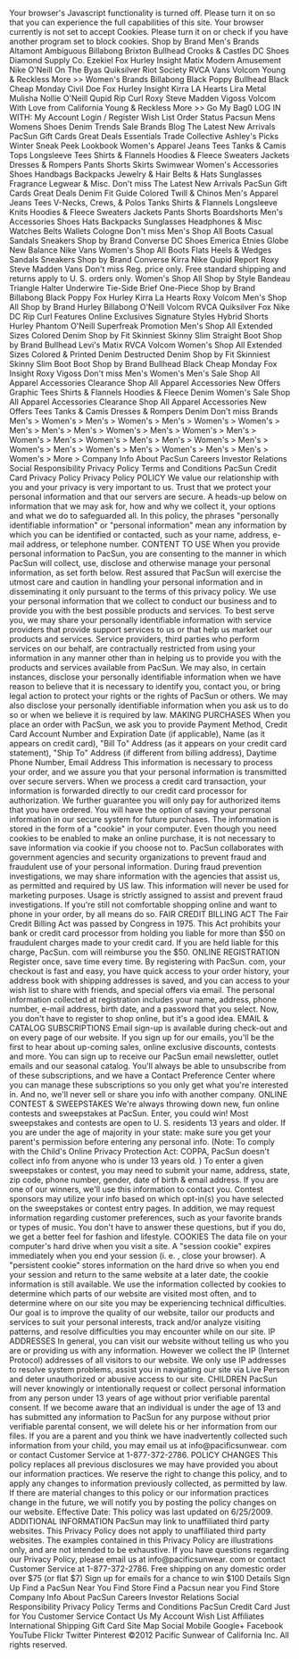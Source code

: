 Your browser's Javascript functionality is turned off. Please turn it on so that you can experience the full capabilities of this site. Your browser currently is not set to accept Cookies. Please turn it on or check if you have another program set to block cookies. Shop by Brand Men's Brands Altamont Ambiguous Billabong Brixton Bullhead Crooks & Castles DC Shoes Diamond Supply Co. Ezekiel Fox Hurley Insight Matix Modern Amusement Nike O'Neill On The Byas Quiksilver Riot Society RVCA Vans Volcom Young & Reckless More >> Women's Brands Billabong Black Poppy Bullhead Black Cheap Monday Civil Doe Fox Hurley Insight Kirra LA Hearts Lira Metal Mulisha Nollie O'Neill Qupid Rip Curl Roxy Steve Madden Vigoss Volcom With Love from California Young & Reckless More >> Go My Bag0 LOG IN WITH: My Account Login / Register Wish List Order Status Pacsun Mens Womens Shoes Denim Trends Sale Brands Blog The Latest New Arrivals PacSun Gift Cards Great Deals Essentials Trade Collective Ashley's Picks Winter Sneak Peek Lookbook Women's Apparel Jeans Tees Tanks & Camis Tops Longsleeve Tees Shirts & Flannels Hoodies & Fleece Sweaters Jackets Dresses & Rompers Pants Shorts Skirts Swimwear Women's Accessories Shoes Handbags Backpacks Jewelry & Hair Belts & Hats Sunglasses Fragrance Legwear & Misc. Don't miss The Latest New Arrivals PacSun Gift Cards Great Deals Denim Fit Guide Colored Twill & Chinos Men's Apparel Jeans Tees V-Necks, Crews, & Polos Tanks Shirts & Flannels Longsleeve Knits Hoodies & Fleece Sweaters Jackets Pants Shorts Boardshorts Men's Accessories Shoes Hats Backpacks Sunglasses Headphones & Misc Watches Belts Wallets Cologne Don't miss Men's Shop All Boots Casual Sandals Sneakers Shop by Brand Converse DC Shoes Emerica Etnies Globe New Balance Nike Vans Women's Shop All Boots Flats Heels & Wedges Sandals Sneakers Shop by Brand Converse Kirra Nike Qupid Report Roxy Steve Madden Vans Don't miss Reg. price only. Free standard shipping and returns apply to U. S. orders only. Women's Shop All Shop by Style Bandeau Triangle Halter Underwire Tie-Side Brief One-Piece Shop by Brand Billabong Black Poppy Fox Hurley Kirra La Hearts Roxy Volcom Men's Shop All Shop by Brand Hurley Billabong O'Neill Volcom RVCA Quiksilver Fox Nike DC Rip Curl Features Online Exclusives Signature Styles Hybrid Shorts Hurley Phantom O'Neill Superfreak Promotion Men's Shop All Extended Sizes Colored Denim Shop by Fit Skinniest Skinny Slim Straight Boot Shop by Brand Bullhead Levi's Matix RVCA Volcom Women's Shop All Extended Sizes Colored & Printed Denim Destructed Denim Shop by Fit Skinniest Skinny Slim Boot Boot Shop by Brand Bullhead Black Cheap Monday Fox Insight Roxy Vigoss Don't miss Men's Women's Men's Sale Shop All Apparel Accessories Clearance Shop All Apparel Accessories New Offers Graphic Tees Shirts & Flannels Hoodies & Fleece Denim Women's Sale Shop All Apparel Accessories Clearance Shop All Apparel Accessories New Offers Tees Tanks & Camis Dresses & Rompers Denim Don't miss Brands Men's > Women's > Men's > Women's > Men's > Women's > Women's > Men's > Men's > Men's > Women's > Men's > Women's > Men's > Women's > Men's > Women's > Men's > Men's > Women's > Men's > Women's > Men's > Women's > Men's > Women's > Men's > Men's > Women's > More > Company Info About PacSun Careers Investor Relations Social Responsibility Privacy Policy Terms and Conditions PacSun Credit Card Privacy Policy Privacy Policy POLICY We value our relationship with you and your privacy is very important to us. Trust that we protect your personal information and that our servers are secure. A heads-up below on information that we may ask for, how and why we collect it, your options and what we do to safeguarded all. In this policy, the phrases "personally identifiable information" or "personal information" mean any information by which you can be identified or contacted, such as your name, address, e-mail address, or telephone number. CONTENT TO USE When you provide personal information to PacSun, you are consenting to the manner in which PacSun will collect, use, disclose and otherwise manage your personal information, as set forth below. Rest assured that PacSun will exercise the utmost care and caution in handling your personal information and in disseminating it only pursuant to the terms of this privacy policy. We use your personal information that we collect to conduct our business and to provide you with the best possible products and services. To best serve you, we may share your personally identifiable information with service providers that provide support services to us or that help us market our products and services. Service providers, third parties who perform services on our behalf, are contractually restricted from using your information in any manner other than in helping us to provide you with the products and services available from PacSun. We may also, in certain instances, disclose your personally identifiable information when we have reason to believe that it is necessary to identify you, contact you, or bring legal action to protect your rights or the rights of PacSun or others. We may also disclose your personally identifiable information when you ask us to do so or when we believe it is required by law. MAKING PURCHASES When you place an order with PacSun, we ask you to provide Payment Method, Credit Card Account Number and Expiration Date (if applicable), Name (as it appears on credit card), "Bill To" Address (as it appears on your credit card statement), "Ship To" Address (if different from billing address), Daytime Phone Number, Email Address This information is necessary to process your order, and we assure you that your personal information is transmitted over secure servers. When we process a credit card transaction, your information is forwarded directly to our credit card processor for authorization. We further guarantee you will only pay for authorized items that you have ordered. You will have the option of saving your personal information in our secure system for future purchases. The information is stored in the form of a "cookie" in your computer. Even though you need cookies to be enabled to make an online purchase, it is not necessary to save information via cookie if you choose not to. PacSun collaborates with government agencies and security organizations to prevent fraud and fraudulent use of your personal information. During fraud prevention investigations, we may share information with the agencies that assist us, as permitted and required by US law. This information will never be used for marketing purposes. Usage is strictly assigned to assist and prevent fraud investigations. If you're still not comfortable shopping online and want to phone in your order, by all means do so. FAIR CREDIT BILLING ACT The Fair Credit Billing Act was passed by Congress in 1975. This Act prohibits your bank or credit card processor from holding you liable for more than $50 on fraudulent charges made to your credit card. If you are held liable for this charge, PacSun. com will reimburse you the $50. ONLINE REGISTRATION Register once, save time every time. By registering with PacSun. com, your checkout is fast and easy, you have quick access to your order history, your address book with shipping addresses is saved, and you can access to your wish list to share with friends, and special offers via email. The personal information collected at registration includes your name, address, phone number, e-mail address, birth date, and a password that you select. Now, you don't have to register to shop online, but it's a good idea. EMAIL & CATALOG SUBSCRIPTIONS Email sign-up is available during check-out and on every page of our website. If you sign up for our emails, you'll be the first to hear about up-coming sales, online exclusive discounts, contests and more. You can sign up to receive our PacSun email newsletter, outlet emails and our seasonal catalog. You'll always be able to unsubscribe from of these subscriptions, and we have a Contact Preference Center where you can manage these subscriptions so you only get what you're interested in. And no, we'll never sell or share you info with another company. ONLINE CONTEST & SWEEPSTAKES We're always throwing down new, fun online contests and sweepstakes at PacSun. Enter, you could win! Most sweepstakes and contests are open to U. S. residents 13 years and older. If you are under the age of majority in your state: make sure you get your parent's permission before entering any personal info. (Note: To comply with the Child's Online Privacy Protection Act: COPPA, PacSun doesn't collect info from anyone who is under 13 years old. ) To enter a given sweepstakes or contest, you may need to submit your name, address, state, zip code, phone number, gender, date of birth & email address. If you are one of our winners, we'll use this information to contact you. Contest sponsors may utilize your info based on which opt-in(s) you have selected on the sweepstakes or contest entry pages. In addition, we may request information regarding customer preferences, such as your favorite brands or types of music. You don't have to answer these questions, but if you do, we get a better feel for fashion and lifestyle. COOKIES The data file on your computer's hard drive when you visit a site. A "session cookie" expires immediately when you end your session (i. e. , close your browser). A "persistent cookie" stores information on the hard drive so when you end your session and return to the same website at a later date, the cookie information is still available. We use the information collected by cookies to determine which parts of our website are visited most often, and to determine where on our site you may be experiencing technical difficulties. Our goal is to improve the quality of our website, tailor our products and services to suit your personal interests, track and/or analyze visiting patterns, and resolve difficulties you may encounter while on our site. IP ADDRESSES In general, you can visit our website without telling us who you are or providing us with any information. However we collect the IP (Internet Protocol) addresses of all visitors to our website. We only use IP addresses to resolve system problems, assist you in navigating our site via Live Person and deter unauthorized or abusive access to our site. CHILDREN PacSun will never knowingly or intentionally request or collect personal information from any person under 13 years of age without prior verifiable parental consent. If we become aware that an individual is under the age of 13 and has submitted any information to PacSun for any purpose without prior verifiable parental consent, we will delete his or her information from our files. If you are a parent and you think we have inadvertently collected such information from your child, you may email us at info@pacificsunwear. com or contact Customer Service at 1-877-372-2786. POLICY CHANGES This policy replaces all previous disclosures we may have provided you about our information practices. We reserve the right to change this policy, and to apply any changes to information previously collected, as permitted by law. If there are material changes to this policy or our information practices change in the future, we will notify you by posting the policy changes on our website. Effective Date: This policy was last updated on 6/25/2009. ADDITIONAL INFORMATION PacSun may link to unaffiliated third party websites. This Privacy Policy does not apply to unaffiliated third party websites. The examples contained in this Privacy Policy are illustrations only, and are not intended to be exhaustive. If you have questions regarding our Privacy Policy, please email us at info@pacificsunwear. com or contact Customer Service at 1-877-372-2786. Free shipping on any domestic order over $75 (or flat $7) Sign up for emails for a chance to win $100 Details Sign Up Find a PacSun Near You Find Store Find a Pacsun near you Find Store Company Info About PacSun Careers Investor Relations Social Responsibility Privacy Policy Terms and Conditions PacSun Credit Card Just for You Customer Service Contact Us My Account Wish List Affiliates International Shipping Gift Card Site Map Social Mobile Google+ Facebook YouTube Flickr Twitter Pinterest ©2012 Pacific Sunwear of California Inc. All rights reserved.